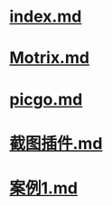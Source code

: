 # [index.md](index.md)

# [Motrix.md](Motrix.md)

# [picgo.md](picgo.md)

# [截图插件.md](截图插件.md)

# [案例1.md](案例1.md)

